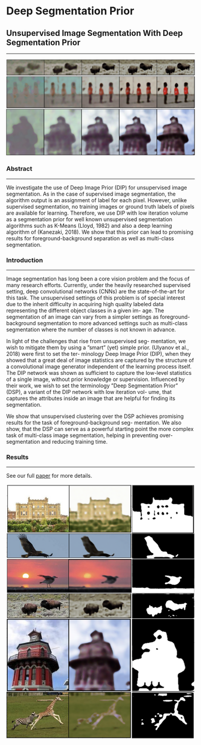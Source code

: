 # Deep Segmentation Prior
## Unsupervised Image Segmentation With Deep Segmentation Prior
***

![alt text](https://github.com/shaharazulay/deep-segmentation-prior/blob/master/docs/figures/prior_over_epochs.png)

### Abstract
***
We investigate the use of Deep Image Prior (DIP) for unsupervised image segmentation. As in the case of supervised image segmentation, the algorithm output is an assignment of label for each pixel. However, unlike supervised segmentation, no training images or ground truth labels of pixels are available for learning. Therefore, we use DIP with low iteration volume as a segmentation prior for well known unsupervised segmentation algorithms such as K-Means (Lloyd, 1982) and also a deep learning algorithm of (Kanezaki, 2018). We show that this prior can lead to promising results for foreground-background separation as well as multi-class segmentation. 

### Introduction
***
Image segmentation has long been a core vision problem and the focus of many research efforts. Currently, under the heavily researched supervised setting, deep convolutional networks (CNNs) are the state-of-the-art for this task. The unsupervised settings of this problem is of special interest due to the inherit difficulty in acquiring high quality labeled data representing the different object classes in a given im- age. The segmentation of an image can vary from a simpler settings as foreground-background segmentation to more advanced settings such as multi-class segmentation where the number of classes is not known in advance.

In light of the challenges that rise from unsupervised seg- mentation, we wish to mitigate them by using a ”smart” (yet) simple prior. (Ulyanov et al., 2018) were first to set the ter- minology Deep Image Prior (DIP), when they showed that a great deal of image statistics are captured by the structure of a convolutional image generator independent of the learning process itself. The DIP network was shown as sufficient to capture the low-level statistics of a single image, without prior knowledge or supervision. Influenced by their work, we wish to set the terminology ”Deep Segmentation Prior” (DSP), a variant of the DIP network with low iteration vol- ume, that captures the attributes inside an image that are helpful for finding its segmentation.

We show that unsupervised clustering over the DSP achieves promising results for the task of foreground-background seg- mentation. We also show, that the DSP can serve as a powerful starting point the more complex task of multi-class image segmentation, helping in preventing over-segmentation and reducing training time.


### Results
***
See our full [paper](https://github.com/shaharazulay/deep-segmentation-prior/blob/master/docs/Unsupervised_Image_Segmentation_With_DSP.pdf) for more details.

![alt text](https://github.com/shaharazulay/deep-segmentation-prior/blob/master/docs/figures/prior_clustering.png)
